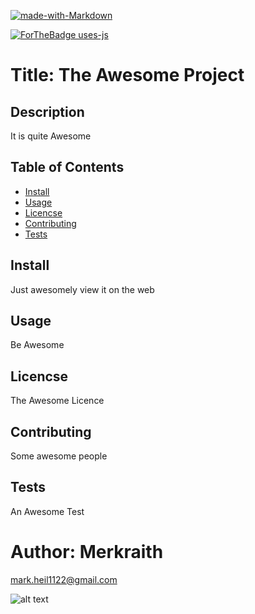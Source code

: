 

[![made-with-Markdown](https://img.shields.io/badge/Made%20with-Markdown-1f425f.svg)](http://commonmark.org)

[![ForTheBadge uses-js](http://ForTheBadge.com/images/badges/uses-js.svg)](http://ForTheBadge.com)


# Title:  The Awesome Project


## Description
  It is quite Awesome

## Table of Contents
  * [Install](#install)
  * [Usage](#usage)
  * [Licencse](#licencse)
  * [Contributing](#Contributing)
  * [Tests](#tests)

## Install
  Just awesomely view it on the web

## Usage
  Be Awesome

## Licencse
  The Awesome Licence

## Contributing
  Some awesome people

## Tests
  An Awesome Test

# Author: Merkraith

mark.heil1122@gmail.com

![alt text](https://github.com/Merkraith.png)


